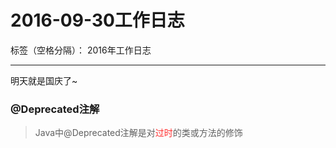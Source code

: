 ﻿# 2016-09-30工作日志

标签（空格分隔）： 2016年工作日志

---

明天就是国庆了~

### @Deprecated注解

 > Java中@Deprecated注解是对<font color="FF2D2D">过时</font>的类或方法的修饰




